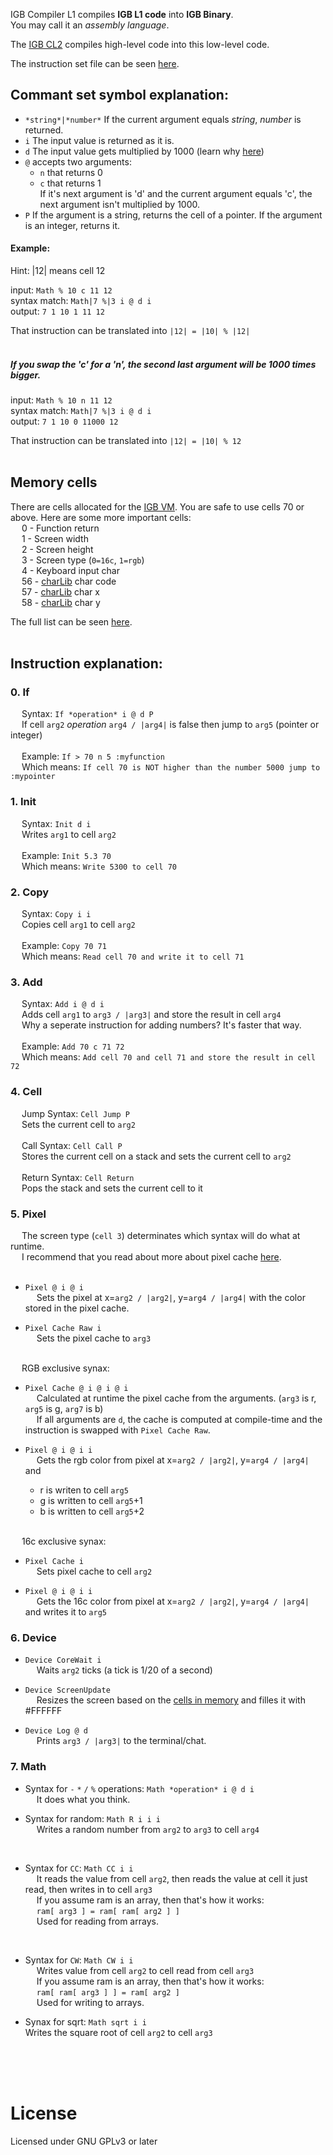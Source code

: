 IGB Compiler L1 compiles **IGB L1 code** into **IGB Binary**.  
You may call it an *assembly language*.  


The [IGB CL2](https://github.com/krypciak/IGB-Compiler-L2) compiles high-level code into this low-level code.  

The instruction set file can be seen [here](/resources/commandSet.txt).
## Commant set symbol explanation:
- `*string*|*number*` If the current argument equals *string*, *number* is returned.
- `i` The input value is returned as it is.
- `d` The input value gets multiplied by 1000  (learn why [here](https://github.com/krypciak/IGB-VM/edit/main/README.md#floating-points-values))
- `@` accepts two arguments:  
  - `n` that returns 0  
  - `c` that returns 1  
If it's next argument is 'd' and the current argument equals 'c', the next argument isn't multiplied by 1000.
- `P` If the argument is a string, returns the cell of a pointer. If the argument is an integer, returns it.

#### Example:  
 
Hint: |12| means cell 12


input: `Math % 10 c 11 12`  
syntax match: `Math|7 %|3 i @ d i`  
output: `7 1 10 1 11 12`
 
That instruction can be translated into `|12| = |10| % |12|`
<br /><br />
##### If you swap the 'c' for a 'n', the second last argument will be 1000 times bigger.
input: `Math % 10 n 11 12`  
syntax match: `Math|7 %|3 i @ d i`  
output: `7 1 10 0 11000 12`
 
That instruction can be translated into `|12| = |10| % 12`
<br /><br />

## Memory cells  
There are cells allocated for the [IGB VM](https://github.com/krypciak/IGB-VM).
You are safe to use cells 70 or above.
Here are some more important cells:  
&emsp; 0 - Function return  
&emsp; 1 - Screen width  
&emsp; 2 - Screen height  
&emsp; 3 - Screen type (`0=16c`, `1=rgb`)  
&emsp; 4 - Keyboard input char  
&emsp; 56 - [charLib](https://github.com/krypciak/IGB-charLib) char code  
&emsp; 57 - [charLib](https://github.com/krypciak/IGB-charLib) char x  
&emsp; 58 - [charLib](https://github.com/krypciak/IGB-charLib) char y  

The full list can be seen [here](/src/me/krypek/igb/cl1/IGB_MA.java).
<br /><br />

## Instruction explanation:

### 0. If
&emsp; Syntax:  `If *operation* i @ d P`  
&emsp; If cell `arg2` *operation* `arg4 / |arg4|` is false then jump to `arg5` (pointer or integer)  
<br />
&emsp; Example: `If > 70 n 5 :myfunction`  
&emsp; Which means: `If cell 70 is NOT higher than the number 5000 jump to :mypointer`

### 1. Init
&emsp; Syntax: `Init d i`  
&emsp; Writes `arg1` to cell `arg2`  
<br />
&emsp; Example: `Init 5.3 70`  
&emsp; Which means: `Write 5300 to cell 70`

### 2. Copy
&emsp; Syntax: `Copy i i`  
&emsp; Copies cell `arg1` to cell `arg2`  
<br />
&emsp; Example: `Copy 70 71`  
&emsp; Which means: `Read cell 70 and write it to cell 71`

### 3. Add
&emsp; Syntax: `Add i @ d i`  
&emsp; Adds cell `arg1` to `arg3 / |arg3|` and store the result in cell `arg4`  
&emsp; Why a seperate instruction for adding numbers? It's faster that way.  
<br />
&emsp; Example: `Add 70 c 71 72`  
&emsp; Which means: `Add cell 70 and cell 71 and store the result in cell 72`  

### 4. Cell
&emsp; Jump Syntax: `Cell Jump P`  
&emsp; Sets the current cell to `arg2`  
<br />
&emsp; Call Syntax: `Cell Call P`  
&emsp; Stores the current cell on a stack and sets the current cell to `arg2`  
<br />
&emsp; Return Syntax: `Cell Return`  
&emsp; Pops the stack and sets the current cell to it

### 5. Pixel
&emsp; The screen type (`cell 3`) determinates which syntax will do what at runtime.  
&emsp; I recommend that you read about more about pixel cache [here](https://github.com/krypciak/IGB-VM/blob/main/README.md#pixel-cache).  
<br />
- `Pixel @ i @ i`  
&emsp; Sets the pixel at x=`arg2 / |arg2|`, y=`arg4 / |arg4|` with the color stored in the pixel cache.

- `Pixel Cache Raw i`  
&emsp; Sets the pixel cache to `arg3`  
<br />
&emsp; RGB exclusive synax:

- `Pixel Cache @ i @ i @ i`  
&emsp; Calculated at runtime the pixel cache from the arguments. (`arg3` is r, `arg5` is g, `arg7` is b)  
&emsp; If all arguments are `d`, the cache is computed at compile-time and the instruction is swapped with `Pixel Cache Raw`.  

- `Pixel @ i @ i i`  
&emsp; Gets the rgb color from pixel at x=`arg2 / |arg2|`, y=`arg4 / |arg4|` and
  - r is writen to cell `arg5`
  - g is written to cell `arg5`+1
  - b is written to cell `arg5`+2
<br />
&emsp; 16c exclusive synax:<br />

- `Pixel Cache i`  
&emsp; Sets pixel cache to cell `arg2`  

- `Pixel @ i @ i i`  
&emsp; Gets the 16c color from pixel at x=`arg2 / |arg2|`, y=`arg4 / |arg4|` and writes it to `arg5`  

### 6. Device  
- `Device CoreWait i`  
&emsp; Waits `arg2` ticks (a tick is 1/20 of a second)  

- `Device ScreenUpdate`  
&emsp; Resizes the screen based on the [cells in memory](https://github.com/krypciak/IGB-Compiler-L1/edit/main/README.md#memory-cells) and filles it with #FFFFFF  

- `Device Log @ d`  
&emsp; Prints `arg3 / |arg3|` to the terminal/chat.  

### 7. Math  

- Syntax for `-` `*` `/` `%` operations: `Math *operation* i @ d i`  
&emsp; It does what you think.  

- Syntax for random: `Math R i i i`  
&emsp; Writes a random number from `arg2` to `arg3` to cell `arg4`  
<br />

- Syntax for `CC`: `Math CC i i`  
&emsp; It reads the value from cell `arg2`, then reads the value at cell it just read, then writes in to cell `arg3`  
&emsp; If you assume ram is an array, then that's how it works:  
&emsp; `ram[ arg3 ] = ram[ ram[ arg2 ] ]`  
&emsp; Used for reading from arrays.  
<br />

- Syntax for `CW`: `Math CW i i`  
&emsp; Writes value from cell `arg2` to cell read from cell `arg3`  
&emsp; If you assume ram is an array, then that's how it works:  
&emsp; `ram[ ram[ arg3 ] ] = ram[ arg2 ]`  
&emsp; Used for writing to arrays.  

- Synax for sqrt: `Math sqrt i i`  
Writes the square root of cell `arg2` to cell `arg3`  


<br /><br /><br />

# License
Licensed under GNU GPLv3 or later

